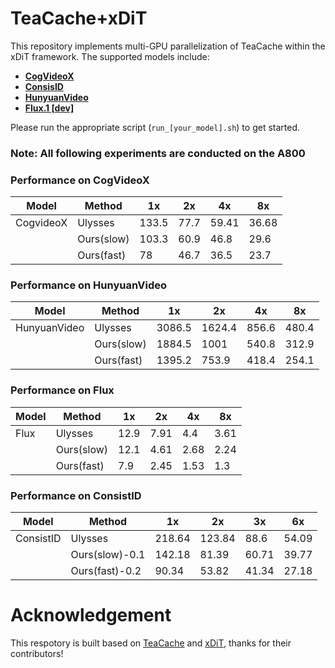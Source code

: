# TeaCache+xDiT

This repository implements multi-GPU parallelization of TeaCache within the xDiT framework. The supported models include:

- [**CogVideoX**](https://github.com/THUDM/CogVideo)
- [**ConsisID**](https://github.com/PKU-YuanGroup/ConsisID)
- [**HunyuanVideo**](https://github.com/Tencent/HunyuanVideo)
- [**Flux.1 [dev]**](https://github.com/black-forest-labs/flux)

Please run the appropriate script (`run_[your_model].sh`) to get started.


### Note: All following experiments are conducted on the A800


### Performance on CogVideoX
| Model | Method | 1x | 2x | 4x | 8x |
|-------|--------|-----|-----|-----|-----|
| CogvideoX | Ulysses | 133.5 | 77.7 | 59.41 | 36.68 |
| | Ours(slow) | 103.3 | 60.9 | 46.8 | 29.6 |
| | Ours(fast) | 78 | 46.7 | 36.5 | 23.7 |

###  Performance on HunyuanVideo
| Model | Method | 1x | 2x | 4x | 8x |
|-------|--------|-----|-----|-----|-----|
| HunyuanVideo | Ulysses | 3086.5 | 1624.4 | 856.6 | 480.4 |
| | Ours(slow) | 1884.5 | 1001 | 540.8 | 312.9 |
| | Ours(fast) | 1395.2 | 753.9 | 418.4 | 254.1 |

###  Performance on Flux
| Model | Method | 1x | 2x | 4x | 8x |
|-------|--------|-----|-----|-----|-----|
| Flux | Ulysses | 12.9 | 7.91 | 4.4 | 3.61 |
| | Ours(slow) | 12.1 | 4.61 | 2.68 | 2.24 |
| | Ours(fast) | 7.9 | 2.45 | 1.53 | 1.3 |

###  Performance on ConsistID
| Model | Method | 1x | 2x | 3x | 6x |
|-------|--------|-----|-----|-----|-----|
| ConsistID | Ulysses | 218.64 | 123.84 | 88.6 | 54.09 |
| | Ours(slow)-0.1 | 142.18 | 81.39 | 60.71 | 39.77 |
| | Ours(fast)-0.2 | 90.34 | 53.82 | 41.34 | 27.18 |


# Acknowledgement
This respotory is built based on [TeaCache](https://github.com/ali-vilab/TeaCache/tree/main) and [xDiT](https://github.com/xdit-project/xDiT?tab=readme-ov-file), thanks for their contributors!
